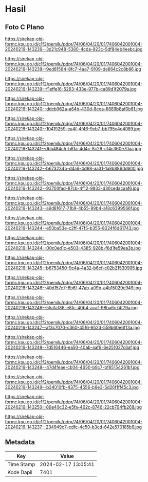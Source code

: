 # Hasil

## Foto C Plano

https://sirekap-obj-formc.kpu.go.id/c1f2/pemilu/pdpr/74/06/04/20/01/7406042001004-20240216-143236--3d21c948-5380-4cda-923c-5df84eb4eebc.jpg

https://sirekap-obj-formc.kpu.go.id/c1f2/pemilu/pdpr/74/06/04/20/01/7406042001004-20240216-143238--9ed81564-8fc7-4aa7-9109-de864c2c8b86.jpg

https://sirekap-obj-formc.kpu.go.id/c1f2/pemilu/pdpr/74/06/04/20/01/7406042001004-20240216-143239--f1effe16-5293-433e-977b-ca89d1f2079a.jpg

https://sirekap-obj-formc.kpu.go.id/c1f2/pemilu/pdpr/74/06/04/20/01/7406042001004-20240216-143240--ddcb062a-a64b-430d-8cca-8689b8af0b61.jpg

https://sirekap-obj-formc.kpu.go.id/c1f2/pemilu/pdpr/74/06/04/20/01/7406042001004-20240216-143240--10419259-ea4f-4f46-9cb7-bb795c4c4089.jpg

https://sirekap-obj-formc.kpu.go.id/c1f2/pemilu/pdpr/74/06/04/20/01/7406042001004-20240216-143241--dbb484c5-b81a-4d4c-8c26-c14c360e70aa.jpg

https://sirekap-obj-formc.kpu.go.id/c1f2/pemilu/pdpr/74/06/04/20/01/7406042001004-20240216-143242--b673234b-d4a6-4d88-aa31-1a8b8860d600.jpg

https://sirekap-obj-formc.kpu.go.id/c1f2/pemilu/pdpr/74/06/04/20/01/7406042001004-20240216-143242--93700fad-87cb-4f12-9933-d30cedacaaf6.jpg

https://sirekap-obj-formc.kpu.go.id/c1f2/pemilu/pdpr/74/06/04/20/01/7406042001004-20240216-143243--a9d81617-71b9-4b55-99b4-a18c6399566f.jpg

https://sirekap-obj-formc.kpu.go.id/c1f2/pemilu/pdpr/74/06/04/20/01/7406042001004-20240216-143244--e50ba53e-c2ff-47f5-b355-8324f6d61743.jpg

https://sirekap-obj-formc.kpu.go.id/c1f2/pemilu/pdpr/74/06/04/20/01/7406042001004-20240216-143244--00c0ed1c-e503-4385-928b-f6d1fe59ea3b.jpg

https://sirekap-obj-formc.kpu.go.id/c1f2/pemilu/pdpr/74/06/04/20/01/7406042001004-20240216-143245--b6753450-9c4a-4a32-b6cf-c02b21530905.jpg

https://sirekap-obj-formc.kpu.go.id/c1f2/pemilu/pdpr/74/06/04/20/01/7406042001004-20240216-143246--40d157e7-6b6f-47ab-a09b-a4b15029c949.jpg

https://sirekap-obj-formc.kpu.go.id/c1f2/pemilu/pdpr/74/06/04/20/01/7406042001004-20240216-143246--55a1af86-e8fc-40b4-acaf-98ba6c74f79a.jpg

https://sirekap-obj-formc.kpu.go.id/c1f2/pemilu/pdpr/74/06/04/20/01/7406042001004-20240216-143247--af3c7070-c360-45f6-952d-559b60e6f13a.jpg

https://sirekap-obj-formc.kpu.go.id/c1f2/pemilu/pdpr/74/06/04/20/01/7406042001004-20240216-143248--7d516446-ea50-40ab-aaf9-6e251027c6af.jpg

https://sirekap-obj-formc.kpu.go.id/c1f2/pemilu/pdpr/74/06/04/20/01/7406042001004-20240216-143248--47d4feae-cb04-4650-b9c7-bf65154261b1.jpg

https://sirekap-obj-formc.kpu.go.id/c1f2/pemilu/pdpr/74/06/04/20/01/7406042001004-20240216-143249--b34010fb-4375-4556-b6e3-5d26f1ff45c3.jpg

https://sirekap-obj-formc.kpu.go.id/c1f2/pemilu/pdpr/74/06/04/20/01/7406042001004-20240216-143250--89e40c32-e5fa-462c-8746-22cb794fb268.jpg

https://sirekap-obj-formc.kpu.go.id/c1f2/pemilu/pdpr/74/06/04/20/01/7406042001004-20240216-143237--234949c7-cdfc-4c50-b3cd-642e570185b6.jpg


## Metadata

| Key        | Value               |
| ---------- | ------------------- |
| Time Stamp | 2024-02-17 13:05:41 |
| Kode Dapil | 7401                |



